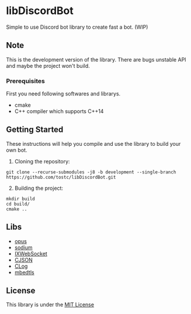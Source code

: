 # libDiscordBot
Simple to use Discord bot library to create fast a bot. (WIP)

## Note
This is the development version of the library. There are bugs unstable API and maybe the project won't build.

### Prerequisites
First you need following softwares and librarys.

- cmake
- C++ compiler which supports C++14

## Getting Started
These instructions will help you compile and use the library to build your own bot.

1. Cloning the repository:

```git clone --recurse-submodules -j8 -b development --single-branch https://github.com/tostc/libDiscordBot.git```

2. Building the project:
```cd ProjectRoot
mkdir build
cd build/
cmake ..
```

## Libs
- [opus](https://github.com/xiph/opus)
- [sodium](https://github.com/jedisct1/libsodium)
- [IXWebSocket](https://github.com/machinezone/IXWebSocket)
- [CJSON](https://github.com/tostc/CJSON)
- [CLog](https://github.com/tostc/CLog)
- [mbedtls](https://github.com/ARMmbed/mbedtls)

## License
This library is under the [MIT License](LICENSE.txt)
